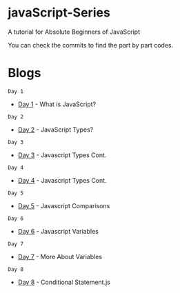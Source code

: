 # javaScript-Series
A tutorial for Absolute Beginners of JavaScript

You can check the commits to find the part by part codes.

# Blogs
```
Day 1
```
* [Day 1](https://blog.nerdjfpb.com/javascript-part-1/) - What is JavaScript?

```
Day 2
```
* [Day 2](https://blog.nerdjfpb.com/javascript-part-2/) - JavaScript Types?
```
Day 3
```
* [Day 3](https://blog.nerdjfpb.com/javascript-part-3/) - Javascript Types Cont.
```
Day 4
```
* [Day 4](https://blog.nerdjfpb.com/javascript-part-4/) - Javascript Types Cont.
```
Day 5
```
* [Day 5](https://blog.nerdjfpb.com/javascript-part-5/) - Javascript Comparisons
```
Day 6
```
* [Day 6](https://blog.nerdjfpb.com/javascript-part-6/) - Javascript Variables
```
Day 7
```
* [Day 7](https://blog.nerdjfpb.com/javascript-part-7/) - More About Variables
```
Day 8
```
* [Day 8](https://blog.nerdjfpb.com/javascript-part-8/) - Conditional Statement.js
